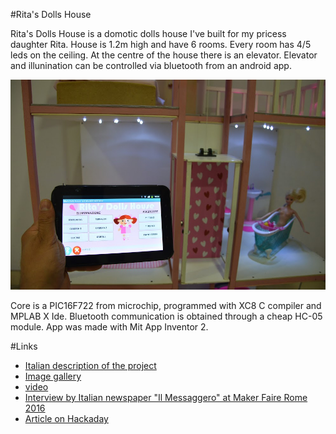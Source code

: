 #Rita's Dolls House

Rita's Dolls House is a domotic dolls house I've built for my pricess daughter Rita. House is 1.2m high and have 6 rooms. Every room has 4/5 leds on the ceiling. At the centre of the house there is an elevator. Elevator and illunination can be controlled via bluetooth from an android app.

![image](https://github.com/Cyb3rn0id/rita-s_dolls_house/blob/master/rita-s_dolls_house.JPG)

Core is a PIC16F722 from microchip, programmed with XC8 C compiler and MPLAB X Ide. Bluetooth communication is obtained through a cheap HC-05 module. App was made with Mit App Inventor 2.

#Links

- [Italian description of the project](http://www.settorezero.com/wordpress/ritas-dolls-house-una-casa-delle-bambole-controllata-via-bluetooth-dal-tablet-o-dal-cellulare/)
- [Image gallery](https://photos.google.com/share/AF1QipOOrqpKd-cvQUrsIfhoVWy5dRkHh_fhxnP_H8g9BJzX-8nEUQpSl9Vk6Fe8AOhcOg?key=ODVrdDJpWDd2MnpPSGxNUDVIUVFlTTBZa3U0Z1NR)
- [video](https://youtu.be/JY5K_JaSVwc)
- [Interview by Italian newspaper "Il Messaggero" at Maker Faire Rome 2016](http://www.ilmessaggero.it/tecnologia/makerfaire/maker_faire_casa_delle_bambole_robotica-2029459.html)
- [Article on Hackaday](http://hackaday.com/2016/09/06/ritas-dolls-probably-live-better-than-you-do/)
